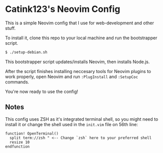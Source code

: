 # Catink123's Neovim Config
This is a simple Neovim config that I use for web-development and other stuff.

To install it, clone this repo to your local machine and run the bootstrapper script.
```sh
$ ./setup-debian.sh
```
This bootstrapper script updates/installs Neovim, then installs Node.js.

After the script finishes installing neccesary tools for Neovim plugins to work properly, open Neovim and run `:PlugInstall` and `:SetupCoc` commands.

You're now ready to use the config!
## Notes
This config uses ZSH as it's integrated terminal shell, so you might need to install it or change the shell used in the `init.vim` file on 56th line:
```vim
function! OpenTerminal()
  split term://zsh " <-- Change `zsh` here to your preferred shell
  resize 10
endfunction
```
